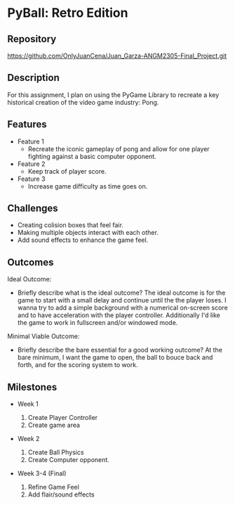 # PyBall: Retro Edition

## Repository
https://github.com/OnlyJuanCena/Juan_Garza-ANGM2305-Final_Project.git

## Description
For this assignment, I plan on using the PyGame Library to recreate a key historical creation of the video game industry: Pong.

## Features
- Feature 1
	- Recreate the iconic gameplay of pong and allow for one player fighting against a basic computer opponent.
- Feature 2
	- Keep track of player score.
- Feature 3 
	- Increase game difficulty as time goes on.

## Challenges
- Creating colision boxes that feel fair.
- Making multiple objects interact with each other.
- Add sound effects to enhance the game feel.

## Outcomes
Ideal Outcome:
- Briefly describe what is the ideal outcome?
The ideal outcome is for the game to start with a small delay and continue until the the player loses. I wanna try to add a simple background with a numerical on-screen score and to have acceleration with the player controller. Additionally I'd like the game to work in fullscreen and/or windowed mode.

Minimal Viable Outcome:
- Briefly describe the bare essential for a good working outcome?
At the bare minimum, I want the game to open, the ball to bouce back and forth, and for the scoring system to work.

## Milestones

- Week 1
  1. Create Player Controller
  2. Create game area

- Week 2
  1. Create Ball Physics
  2. Create Computer opponent.

- Week 3-4 (Final)
  1. Refine Game Feel
  2. Add flair/sound effects
